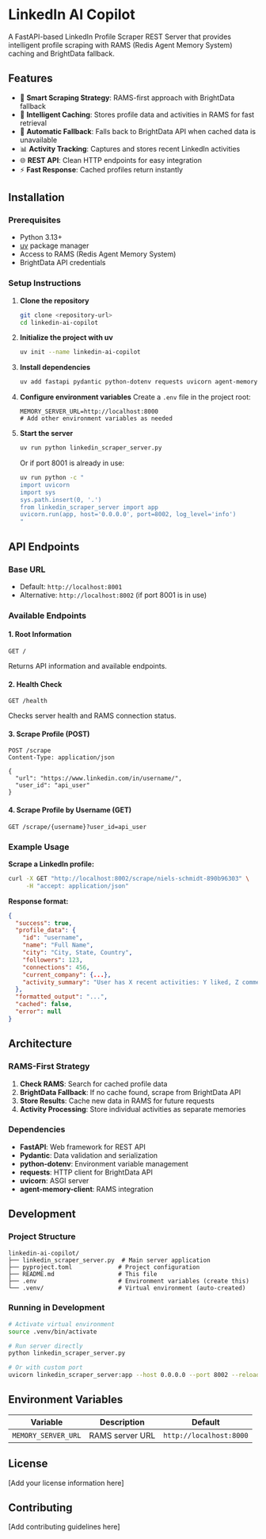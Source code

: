# LinkedIn AI Copilot

A FastAPI-based LinkedIn Profile Scraper REST Server that provides intelligent profile scraping with RAMS (Redis Agent Memory System) caching and BrightData fallback.

## Features

- 🚀 **Smart Scraping Strategy**: RAMS-first approach with BrightData fallback
- 💾 **Intelligent Caching**: Stores profile data and activities in RAMS for fast retrieval
- 🔄 **Automatic Fallback**: Falls back to BrightData API when cached data is unavailable
- 📊 **Activity Tracking**: Captures and stores recent LinkedIn activities
- 🌐 **REST API**: Clean HTTP endpoints for easy integration
- ⚡ **Fast Response**: Cached profiles return instantly

## Installation

### Prerequisites

- Python 3.13+
- [uv](https://docs.astral.sh/uv/) package manager
- Access to RAMS (Redis Agent Memory System)
- BrightData API credentials

### Setup Instructions

1. **Clone the repository**
   ```bash
   git clone <repository-url>
   cd linkedin-ai-copilot
   ```

2. **Initialize the project with uv**
   ```bash
   uv init --name linkedin-ai-copilot
   ```

3. **Install dependencies**
   ```bash
   uv add fastapi pydantic python-dotenv requests uvicorn agent-memory-client
   ```

4. **Configure environment variables**
   Create a `.env` file in the project root:
   ```env
   MEMORY_SERVER_URL=http://localhost:8000
   # Add other environment variables as needed
   ```

5. **Start the server**
   ```bash
   uv run python linkedin_scraper_server.py
   ```

   Or if port 8001 is already in use:
   ```bash
   uv run python -c "
   import uvicorn
   import sys
   sys.path.insert(0, '.')
   from linkedin_scraper_server import app
   uvicorn.run(app, host='0.0.0.0', port=8002, log_level='info')
   "
   ```

## API Endpoints

### Base URL
- Default: `http://localhost:8001`
- Alternative: `http://localhost:8002` (if port 8001 is in use)

### Available Endpoints

#### 1. Root Information
```http
GET /
```
Returns API information and available endpoints.

#### 2. Health Check
```http
GET /health
```
Checks server health and RAMS connection status.

#### 3. Scrape Profile (POST)
```http
POST /scrape
Content-Type: application/json

{
  "url": "https://www.linkedin.com/in/username/",
  "user_id": "api_user"
}
```

#### 4. Scrape Profile by Username (GET)
```http
GET /scrape/{username}?user_id=api_user
```

### Example Usage

**Scrape a LinkedIn profile:**
```bash
curl -X GET "http://localhost:8002/scrape/niels-schmidt-890b96303" \
     -H "accept: application/json"
```

**Response format:**
```json
{
  "success": true,
  "profile_data": {
    "id": "username",
    "name": "Full Name",
    "city": "City, State, Country",
    "followers": 123,
    "connections": 456,
    "current_company": {...},
    "activity_summary": "User has X recent activities: Y liked, Z commented."
  },
  "formatted_output": "...",
  "cached": false,
  "error": null
}
```

## Architecture

### RAMS-First Strategy
1. **Check RAMS**: Search for cached profile data
2. **BrightData Fallback**: If no cache found, scrape from BrightData API
3. **Store Results**: Cache new data in RAMS for future requests
4. **Activity Processing**: Store individual activities as separate memories

### Dependencies
- **FastAPI**: Web framework for REST API
- **Pydantic**: Data validation and serialization
- **python-dotenv**: Environment variable management
- **requests**: HTTP client for BrightData API
- **uvicorn**: ASGI server
- **agent-memory-client**: RAMS integration

## Development

### Project Structure
```
linkedin-ai-copilot/
├── linkedin_scraper_server.py  # Main server application
├── pyproject.toml             # Project configuration
├── README.md                  # This file
├── .env                       # Environment variables (create this)
└── .venv/                     # Virtual environment (auto-created)
```

### Running in Development
```bash
# Activate virtual environment
source .venv/bin/activate

# Run server directly
python linkedin_scraper_server.py

# Or with custom port
uvicorn linkedin_scraper_server:app --host 0.0.0.0 --port 8002 --reload
```

## Environment Variables

| Variable | Description | Default |
|----------|-------------|---------|
| `MEMORY_SERVER_URL` | RAMS server URL | `http://localhost:8000` |

## License

[Add your license information here]

## Contributing

[Add contributing guidelines here]
